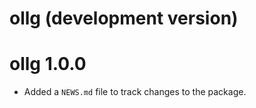 # ollg (development version)

# ollg 1.0.0

* Added a `NEWS.md` file to track changes to the package.
